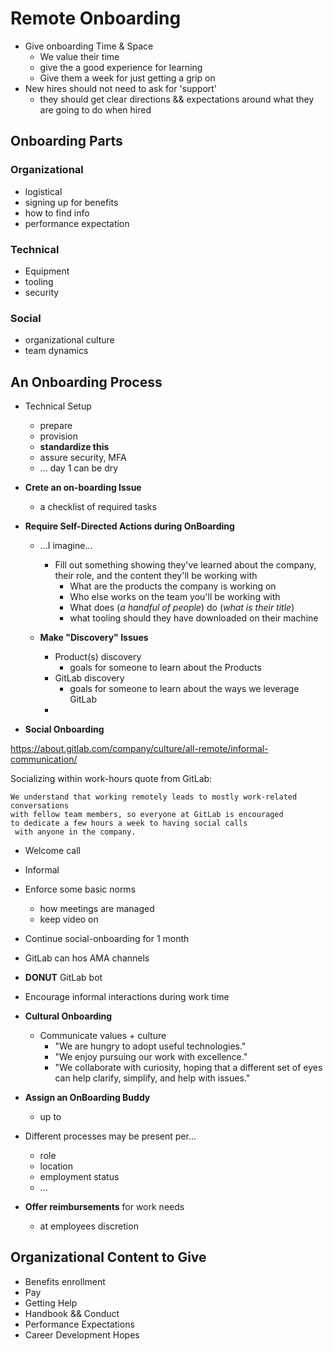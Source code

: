 # Remote Onboarding

- Give onboarding Time & Space
  - We value their time
  - give the a good experience for learning
  - Give them a week for just getting a grip on
- New hires should not need to ask for 'support'
  - they should get clear directions && expectations around what they are going to do when hired

## Onboarding Parts

### Organizational

- logistical
- signing up for benefits
- how to find info
- performance expectation

### Technical

- Equipment
- tooling
- security

### Social

- organizational culture
- team dynamics

## An Onboarding Process

- Technical Setup
  - prepare
  - provision
  - **standardize this**
  - assure security, MFA
  - ... day 1 can be dry
- **Crete an on-boarding Issue**
  - a checklist of required tasks
- **Require Self-Directed Actions during OnBoarding**

  - ...I imagine...

    - Fill out something showing they've learned about the company, their role, and the content they'll be working with
      - What are the products the company is working on
      - Who else works on the team you'll be working with
      - What does (_a handful of people_) do (_what is their title_)
      - what tooling should they have downloaded on their machine

  - **Make "Discovery" Issues**
    - Product(s) discovery
      - goals for someone to learn about the Products
    - GitLab discovery
      - goals for someone to learn about the ways we leverage GitLab
    -

- **Social Onboarding**

https://about.gitlab.com/company/culture/all-remote/informal-communication/

Socializing within work-hours quote from GitLab:

```text
We understand that working remotely leads to mostly work-related conversations
with fellow team members, so everyone at GitLab is encouraged
to dedicate a few hours a week to having social calls
 with anyone in the company.
```

- Welcome call
- Informal
- Enforce some basic norms
  - how meetings are managed
  - keep video on
- Continue social-onboarding for 1 month
- GitLab can hos AMA channels
- **DONUT** GitLab bot
- Encourage informal interactions during work time
- **Cultural Onboarding**

  - Communicate values + culture
    - "We are hungry to adopt useful technologies."
    - "We enjoy pursuing our work with excellence."
    - "We collaborate with curiosity, hoping that a different set of eyes can help clarify, simplify, and help with issues."

- **Assign an OnBoarding Buddy**
  - up to
- Different processes may be present per...

  - role
  - location
  - employment status
  - ...

- **Offer reimbursements** for work needs
  - at employees discretion

## Organizational Content to Give

- Benefits enrollment
- Pay
- Getting Help
- Handbook && Conduct
- Performance Expectations
- Career Development Hopes
